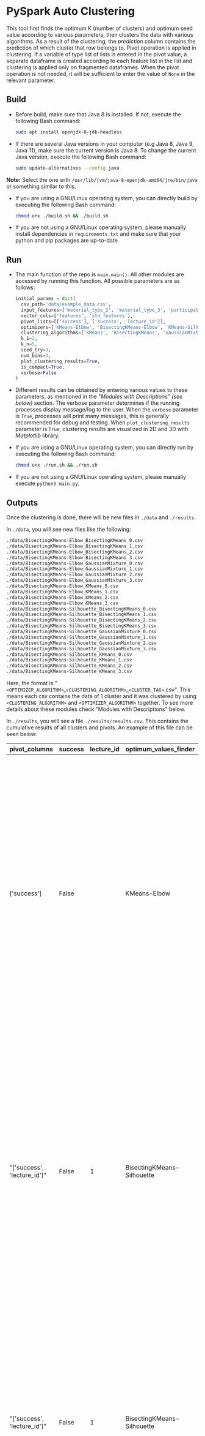 # PySpark Auto Clustering

This tool first finds the optimum K (number of clusters) and optimum seed value according to various parameters, then clusters the data with various algorithms. As a result of the clustering, the _prediction_ column contains the prediction of which cluster that row belongs to. Pivot operation is applied in clustering. If a variable of type list of lists is entered in the pivot value, a separate dataframe is created according to each feature list in the list and clustering is applied only on fragmented dataframes. When the pivot operation is not needed, it will be sufficient to enter the value of ``None`` in the relevant parameter.


## Build

+ Before build, make sure that Java 8 is installed. If not, execute the following Bash command:

    ```bash
    sudo apt install openjdk-8-jdk-headless
    ```

+ If there are several Java versions in your computer (e.g Java 8, Java 9, Java 11), make sure the current version is Java 8. To change the current Java version, execute the following Bash command:

    ```bash
    sudo update-alternatives --config java
    ```

**Note:** Select the one with ``/usr/lib/jvm/java-8-openjdk-amd64/jre/bin/java`` or something similar to this.


+ If you are using a GNU/Linux operating system, you can directly build by executing the following Bash command:

    ```bash
    chmod u+x ./build.sh && ./build.sh
    ```

+ If you are not using a GNU/Linux operating system, please manually install dependencies in ``requirements.txt`` and make sure that your python and pip packages are up-to-date.


## Run

+ The main function of the repo is ``main.main()``. All other modules are accessed by running this function. All possible parameters are as follows:

    ```python
    initial_params = dict(
      csv_path='data/example_data.csv',
      input_features=['material_type_2', 'material_type_3', 'participation_avg'],
      vector_cols=['features', 'std_features'],
      pivot_lists=[['success'], ['success', 'lecture_id']],
      optimizers=['KMeans-Elbow', 'BisectingKMeans-Elbow', 'KMeans-Silhouette', 'BisectingKMeans-Silhouette', 'GaussianMixture-Silhouette'],
      clustering_algorithms=['KMeans', 'BisectingKMeans', 'GaussianMixture'],
      k_1=2,
      k_n=5,
      seed_try=3,
      num_bins=3,
      plot_clustering_results=True,
      is_compact=True,
      verbose=False
    )
    ```

+ Different results can be obtained by entering various values to these parameters, as mentioned in the *"Modules with Descriptions" (see below)* section. The verbose parameter determines if the running processes display message/log to the user. When the ``verbose`` parameter is ``True``, processes will print many messages, this is generally recommended for debug and testing. When ``plot_clustering_results`` parameter is ``True``, clustering results are visualized in 2D and 3D with *Matplotlib* library.

+ If you are using a GNU/Linux operating system, you can directly run by executing the following Bash command:

    ```bash
    chmod u+x ./run.sh && ./run.sh
    ```

+ If you are not using a GNU/Linux operating system, please manually execute ``python3 main.py``.


## Outputs

Once the clustering is done, there will be new files in ``./data`` and ``./results``. 

In ``./data``, you will see new files like the following:

```bash
./data/BisectingKMeans-Elbow_BisectingKMeans_0.csv
./data/BisectingKMeans-Elbow_BisectingKMeans_1.csv
./data/BisectingKMeans-Elbow_BisectingKMeans_2.csv
./data/BisectingKMeans-Elbow_BisectingKMeans_3.csv
./data/BisectingKMeans-Elbow_GaussianMixture_0.csv
./data/BisectingKMeans-Elbow_GaussianMixture_1.csv
./data/BisectingKMeans-Elbow_GaussianMixture_2.csv
./data/BisectingKMeans-Elbow_GaussianMixture_3.csv
./data/BisectingKMeans-Elbow_KMeans_0.csv
./data/BisectingKMeans-Elbow_KMeans_1.csv
./data/BisectingKMeans-Elbow_KMeans_2.csv
./data/BisectingKMeans-Elbow_KMeans_3.csv
./data/BisectingKMeans-Silhouette_BisectingKMeans_0.csv
./data/BisectingKMeans-Silhouette_BisectingKMeans_1.csv
./data/BisectingKMeans-Silhouette_BisectingKMeans_2.csv
./data/BisectingKMeans-Silhouette_BisectingKMeans_3.csv
./data/BisectingKMeans-Silhouette_GaussianMixture_0.csv
./data/BisectingKMeans-Silhouette_GaussianMixture_1.csv
./data/BisectingKMeans-Silhouette_GaussianMixture_2.csv
./data/BisectingKMeans-Silhouette_GaussianMixture_3.csv
./data/BisectingKMeans-Silhouette_KMeans_0.csv
./data/BisectingKMeans-Silhouette_KMeans_1.csv
./data/BisectingKMeans-Silhouette_KMeans_2.csv
./data/BisectingKMeans-Silhouette_KMeans_3.csv
```

Here, the format is "``<OPTIMIZER_ALGORITHM>``\_``<CLUSTERING_ALGORITHM>``\_``<CLUSTER_TAG>``.csv". This means each csv contains the data of 1 cluster and it was clustered by using ``<CLUSTERING_ALGORITHM>`` and ``<OPTIMIZER_ALGORITHM>`` together. To see more details about these modules check "Modules with Descriptions" below.

In ``./results``, you will see a file ``./results/results.csv``. This contains the cumulative results of all clusters and pivots. An example of this file can be seen below:


| pivot_columns               | success | lecture_id | optimum_values_finder      | clustering_algorithm | silhouette_score   | features                                                      | cluster_label     | cluster_size             | centroid                                                                                                                                                                                                                                                                       | inertia_value                                                                                        | max_radius                                                                                            | bin_interval_points                                                                                                                                                                                                                                                                                                                                                                                                                                                                                                                                                                                                                                                                                                                                                                                                                          | bin_counts                                                                                                                                                                                                           |
|-----------------------------|---------|------------|----------------------------|----------------------|--------------------|---------------------------------------------------------------|-------------------|--------------------------|--------------------------------------------------------------------------------------------------------------------------------------------------------------------------------------------------------------------------------------------------------------------------------|------------------------------------------------------------------------------------------------------|-------------------------------------------------------------------------------------------------------|----------------------------------------------------------------------------------------------------------------------------------------------------------------------------------------------------------------------------------------------------------------------------------------------------------------------------------------------------------------------------------------------------------------------------------------------------------------------------------------------------------------------------------------------------------------------------------------------------------------------------------------------------------------------------------------------------------------------------------------------------------------------------------------------------------------------------------------------|----------------------------------------------------------------------------------------------------------------------------------------------------------------------------------------------------------------------|
| ['success']                 | False   |            | KMeans-Elbow               | KMeans               | 0.7899876568083424 | "['material_type_2', 'material_type_3', 'participation_avg']" | "[0, 1, 2, 3]"    | "[74, 108, 38, 227]"     | "[[0.07445945945945946, 0.745268918918919, 0.8412162162162163], [0.976851851851852, 0.030192592592592597, 0.9127129629629629], [0.1953947368421053, 0.07244736842105264, 0.23730263157894732], [0.9625256975036711, 0.8156168135095453, 0.9725073421439062]]"                  | "[6.966042712330818, 147.98119169473648, 35.39887000620365, 191.94825038313866]"                     | "[0.6301642447148215, 1.2363169399918614, 1.1298258906395644, 0.9937995070595381]"                    | "[[[0.0, 0.18333333333333335, 0.3666666666666667, 0.55], [0.14, 0.4266666666666667, 0.7133333333333334, 1.0], [0.5, 0.6666666666666666, 0.8333333333333333, 1.0]], [[0.6, 0.7333333333333333, 0.8666666666666667, 1.0], [0.0, 0.1386, 0.2772, 0.4158], [0.5, 0.6666666666666666, 0.8333333333333333, 1.0]], [[0.0, 0.26666666666666666, 0.5333333333333333, 0.8], [0.0, 0.20353333333333332, 0.40706666666666663, 0.6105999999999999], [0.0, 0.18000000000000002, 0.36000000000000004, 0.54]], [[0.6, 0.7333333333333333, 0.8666666666666667, 1.0], [0.42, 0.6133333333333333, 0.8066666666666666, 1.0], [0.75, 0.8333333333333334, 0.9166666666666666, 1.0]]]"                                                                                                                                                                              | "[[[60, 7, 7], [6, 23, 45], [21, 12, 41]], [[5, 2, 101], [97, 5, 6], [15, 11, 82]], [[27, 8, 3], [32, 3, 3], [12, 16, 10]], [[7, 25, 195], [34, 63, 130], [13, 29, 185]]]"                                           |
| "['success', 'lecture_id']" | False   | 1          | BisectingKMeans-Silhouette | KMeans               | 0.781354553443335  | "['material_type_2', 'material_type_3', 'participation_avg']" | "[0, 1, 2, 3]"    | "[66, 11, 25, 11]"       | "[[0.9778787878787878, 0.816279292929293, 0.9793939393939392], [0.2713636363636364, 0.05954545454545455, 0.31022727272727274], [0.9748, 0.06306933333333334, 0.8661], [0.06818181818181818, 0.8409090909090909, 0.8977272727272727]]"                                          | "[2.0541853359900415, 17.93686479330063, 15.965890273451805, 9.942993849515915]"                     | "[0.45686744949843944, 1.6067891503706326, 0.9469000986127997, 1.0963630524892127]"                   | "[[[0.6, 0.7333333333333333, 0.8666666666666667, 1.0], [0.5, 0.6666666666666666, 0.8333333333333333, 1.0], [0.8, 0.8666666666666667, 0.9333333333333333, 1.0]], [[0.0, 0.19999999999999998, 0.39999999999999997, 0.6], [0.0, 0.13833333333333334, 0.27666666666666667, 0.415], [0.0, 0.19999999999999998, 0.39999999999999997, 0.6]], [[0.66, 0.7733333333333333, 0.8866666666666667, 1.0], [0.0, 0.15777777777777777, 0.31555555555555553, 0.47333333333333333], [0.5, 0.6666666666666666, 0.8333333333333333, 1.0]], [[0.0, 0.16666666666666666, 0.3333333333333333, 0.5], [0.67, 0.78, 0.89, 1.0], [0.5, 0.6666666666666666, 0.8333333333333333, 1.0]]]"                                                                                                                                                                                  | "[[[4, 0, 62], [10, 22, 34], [5, 4, 57]], [[4, 4, 3], [9, 1, 1], [3, 4, 4]], [[2, 0, 23], [20, 3, 2], [5, 5, 15]], [[9, 1, 1], [4, 3, 4], [2, 1, 8]]]"                                                               |
| "['success', 'lecture_id']" | False   | 1          | BisectingKMeans-Silhouette | BisectingKMeans      | 0.754862268995532  | "['material_type_2', 'material_type_3', 'participation_avg']" | "[0, 1, 2, 3]"    | "[16, 19, 10, 68]"       | "[[0.41531250000000003, 0.0840625, 0.37953125000000004], [0.9847368421052632, 0.03618947368421053, 0.9394736842105263], [0.075, 0.8560000000000001, 0.9375], [0.9785294117647058, 0.805346568627451, 0.9747426470588235]]"                                                     | "[3.298787137493491, 12.64543579518795, 10.786045014858246, 83.41206502914429]"                      | "[0.7444175144997681, 0.8566839914264663, 1.1816968668013974, 1.2513122822811982]"                    | "[[[0.0, 0.3333333333333333, 0.6666666666666666, 1.0], [0.0, 0.22999999999999998, 0.45999999999999996, 0.69], [0.0, 0.22, 0.44, 0.66]], [[0.71, 0.8066666666666666, 0.9033333333333333, 1.0], [0.0, 0.08333333333333333, 0.16666666666666666, 0.25], [0.64, 0.76, 0.88, 1.0]], [[0.0, 0.16666666666666666, 0.3333333333333333, 0.5], [0.67, 0.78, 0.89, 1.0], [0.625, 0.75, 0.875, 1.0]], [[0.6, 0.7333333333333333, 0.8666666666666667, 1.0], [0.4158, 0.6105333333333334, 0.8052666666666667, 1.0], [0.8, 0.8666666666666667, 0.9333333333333333, 1.0]]]"                                                                                                                                                                                                                                                                                  | "[[[9, 4, 3], [13, 2, 1], [3, 4, 9]], [[1, 0, 18], [16, 0, 3], [4, 0, 15]], [[8, 1, 1], [3, 3, 4], [1, 1, 8]], [[4, 0, 64], [12, 20, 36], [7, 4, 57]]]"                                                              |
| ['success']                 | False   |            | KMeans-Elbow               | GaussianMixture      | 0.7899876568083424 | "['material_type_2', 'material_type_3', 'participation_avg']" | "[0, 1, 2, 3]"    | "[252, 41, 94, 60]"      | "[[1.0, 0.5671362433862436, 1.0], [0.0, 0.7629268292682926, 1.0], [0.8294503546099289, 0.5394945035460993, 0.7871773049645386], [0.11600000000000003, 0.3566316666666666, 0.39341666666666647]]"                                                                               | "[39.48953697989691, 44.24134051799774, 25.28956693224609, 84.00560659170151]"                       | "[0.5671362546359378, 1.08966555215291, 0.9413519562699557, 1.5236940608032585]"                      | "[[[1.0, 1.0000003333333334, 1.0000006666666665, 1.000001], [0.0, 0.3333333333333333, 0.6666666666666666, 1.0], [1.0, 1.0000003333333334, 1.0000006666666665, 1.000001]], [[0.0, 3.333333333333333e-07, 6.666666666666666e-07, 1e-06], [0.14, 0.4266666666666667, 0.7133333333333334, 1.0], [1.0, 1.0000003333333334, 1.0000006666666665, 1.000001]], [[0.4, 0.6, 0.8, 1.0], [0.0, 0.3333333333333333, 0.6666666666666666, 1.0], [0.33, 0.54, 0.75, 0.96]], [[0.0, 0.13333333333333333, 0.26666666666666666, 0.4], [0.0, 0.3333333333333333, 0.6666666666666666, 1.0], [0.0, 0.27666666666666667, 0.5533333333333333, 0.83]]]"                                                                                                                                                                                                               | "[[[252, 0, 0], [78, 28, 146], [252, 0, 0]], [[41, 0, 0], [4, 9, 28], [41, 0, 0]], [[9, 23, 62], [32, 17, 45], [12, 12, 70]], [[35, 18, 7], [31, 12, 17], [22, 16, 22]]]"                                            |
| "['success', 'lecture_id']" | False   | 1          | KMeans-Silhouette          | GaussianMixture      | 0.7937630827093698 | "['material_type_2', 'material_type_3', 'participation_avg']" | "[0, 1, 2, 3, 4]" | "[26, 71, 8, 1, 7]"      | "[[0.7196153846153847, 0.0, 0.7196153846153847], [0.9939436619718309, 0.7401572769953052, 0.9498239436619719], [0.0, 0.87, 1.0], [0.08, 0.24, 0.54], [0.46928571428571425, 0.8007142857142858, 0.6989285714285715]]"                                                           | "[6.949792145693209, 53.38178497552872, 10.949495077133179, 0.49896952509880066, 5.701894789934158]" | "[1.0176898214061536, 1.075746760372999, 1.2635117301109597, 0.7063777495779441, 1.0208708049098978]" | "[[[0.0, 0.3333333333333333, 0.6666666666666666, 1.0], [0.0, 3.333333333333333e-07, 6.666666666666666e-07, 1e-06], [0.0, 0.3333333333333333, 0.6666666666666666, 1.0]], [[0.66, 0.7733333333333333, 0.8866666666666667, 1.0], [0.0, 0.3333333333333333, 0.6666666666666666, 1.0], [0.5, 0.6666666666666666, 0.8333333333333333, 1.0]], [[0.0, 3.333333333333333e-07, 6.666666666666666e-07, 1e-06], [0.67, 0.78, 0.89, 1.0], [1.0, 1.0000003333333334, 1.0000006666666665, 1.000001]], [[0.08, 0.08000033333333334, 0.08000066666666666, 0.080001], [0.24, 0.24000033333333332, 0.24000066666666667, 0.240001], [0.54, 0.5400003333333334, 0.5400006666666667, 0.5400010000000001]], [[0.0, 0.23666666666666666, 0.47333333333333333, 0.71], [0.415, 0.61, 0.8049999999999999, 1.0], [0.5, 0.6183333333333333, 0.7366666666666667, 0.855]]]" | "[[[7, 3, 16], [26, 0, 0], [7, 3, 16]], [[1, 0, 70], [6, 12, 53], [4, 6, 61]], [[8, 0, 0], [2, 2, 4], [8, 0, 0]], [[1, 0, 0], [1, 0, 0], [1, 0, 0]], [[1, 1, 5], [1, 2, 4], [2, 1, 4]]]"                             |
| ['success']                 | True    |            | KMeans-Silhouette          | KMeans               | 0.8324823179671476 | "['material_type_2', 'material_type_3', 'participation_avg']" | "[0, 1, 2, 3, 4]" | "[51, 331, 128, 51, 64]" | "[[0.0, 0.8654901960784311, 1.0], [0.9658131923464249, 0.8693682779456191, 0.97867177384549], [0.9621549479166664, 0.026243359375, 0.9377929687499997], [0.1523529411764706, 0.02014117647058824, 0.1674509803921569], [0.263984375, 0.7872124999999999, 0.6242968750000001]]" | "[1.5110627529302292, 317.9038279056549, 213.2062247991562, 76.44645208120346, 19.914509393274784]"  | "[0.6454901988617281, 1.114075173497174, 1.4138858748085124, 1.3225253369909524, 0.9226663070505283]" | "[[[0.0, 3.333333333333333e-07, 6.666666666666666e-07, 1e-06], [0.22, 0.48, 0.74, 1.0], [1.0, 1.0000003333333334, 1.0000006666666665, 1.000001]], [[0.6, 0.7333333333333333, 0.8666666666666667, 1.0], [0.45, 0.6333333333333333, 0.8166666666666667, 1.0], [0.6875, 0.7916666666666666, 0.8958333333333334, 1.0]], [[0.6, 0.7333333333333333, 0.8666666666666667, 1.0], [0.0, 0.135, 0.27, 0.405], [0.5, 0.6666666666666666, 0.8333333333333333, 1.0]], [[0.0, 0.16666666666666666, 0.3333333333333333, 0.5], [0.0, 0.13333333333333333, 0.26666666666666666, 0.4], [0.0, 0.16666666666666666, 0.3333333333333333, 0.5]], [[0.0, 0.23666666666666666, 0.47333333333333333, 0.71], [0.33, 0.5533333333333333, 0.7766666666666666, 1.0], [0.415, 0.5433333333333333, 0.6716666666666666, 0.8]]]"                                              | "[[[51, 0, 0], [3, 5, 43], [51, 0, 0]], [[15, 28, 288], [27, 69, 235], [3, 28, 300]], [[5, 13, 110], [118, 1, 9], [7, 19, 102]], [[31, 12, 8], [47, 3, 1], [30, 12, 9]], [[29, 22, 13], [9, 17, 38], [17, 26, 21]]]" |
| "['success', 'lecture_id']" | False   | 1          | KMeans-Elbow               | KMeans               | 0.781170695406243  | "['material_type_2', 'material_type_3', 'participation_avg']" | "[0, 1, 2, 3]"    | "[67, 10, 25, 11]"       | "[[0.9782089552238805, 0.8111606965174131, 0.9769029850746267], [0.23850000000000002, 0.0655, 0.28125], [0.9588, 0.044135999999999995, 0.8576], [0.06818181818181818, 0.8409090909090909, 0.8977272727272727]]"                                                                | "[2.1979617825709283, 16.877388298511505, 16.561324015259743, 9.94825741648674]"                     | "[0.4582542618544499, 1.602876747347562, 0.9711228198290778, 1.0949927762633733]"                     | "[[[0.6, 0.7333333333333333, 0.8666666666666667, 1.0], [0.47333333333333333, 0.6488888888888888, 0.8244444444444444, 1.0], [0.8, 0.8666666666666667, 0.9333333333333333, 1.0]], [[0.0, 0.18833333333333335, 0.3766666666666667, 0.5650000000000001], [0.0, 0.13833333333333334, 0.27666666666666667, 0.415], [0.0, 0.18000000000000002, 0.36000000000000004, 0.54]], [[0.6, 0.7333333333333333, 0.8666666666666667, 1.0], [0.0, 0.1386, 0.2772, 0.4158], [0.5, 0.6666666666666666, 0.8333333333333333, 1.0]], [[0.0, 0.16666666666666666, 0.3333333333333333, 0.5], [0.67, 0.78, 0.89, 1.0], [0.5, 0.6666666666666666, 0.8333333333333333, 1.0]]]"                                                                                                                                                                                           | "[[[4, 0, 63], [11, 22, 34], [6, 4, 57]], [[4, 4, 2], [8, 1, 1], [3, 4, 3]], [[3, 0, 22], [21, 3, 1], [6, 4, 15]], [[9, 1, 1], [4, 3, 4], [2, 1, 8]]]"                                                               |
| "['success', 'lecture_id']" | False   | 1          | BisectingKMeans-Silhouette | GaussianMixture      | 0.754862268995532  | "['material_type_2', 'material_type_3', 'participation_avg']" | "[0, 1, 2, 3]"    | "[1, 16, 81, 15]"        | "[[0.91, 0.96, 0.9550000000000001], [0.383125, 0.7075, 0.8478125], [1.0, 0.6281625514403292, 0.9771913580246914], [0.30700000000000005, 0.14633333333333332, 0.39383333333333337]]"                                                                                            | "[0.0, 10.88847478479147, 19.738535372540355, 22.95718151330948]"                                    | "[0.0, 1.066173038902718, 0.9652590456333481, 1.631479403563063]"                                     | "[[[0.91, 0.9100003333333334, 0.9100006666666667, 0.9100010000000001], [0.96, 0.9600003333333333, 0.9600006666666666, 0.960001], [0.9550000000000001, 0.9550003333333335, 0.9550006666666667, 0.9550010000000001]], [[0.0, 0.3333333333333333, 0.6666666666666666, 1.0], [0.0, 0.3333333333333333, 0.6666666666666666, 1.0], [0.5, 0.6666666666666666, 0.8333333333333333, 1.0]], [[1.0, 1.0000003333333334, 1.0000006666666665, 1.000001], [0.0, 0.3333333333333333, 0.6666666666666666, 1.0], [0.64, 0.76, 0.88, 1.0]], [[0.0, 0.23666666666666666, 0.47333333333333333, 0.71], [0.0, 0.2833333333333333, 0.5666666666666667, 0.85], [0.0, 0.23666666666666666, 0.47333333333333333, 0.71]]]"                                                                                                                                              | "[[[1, 0, 0], [1, 0, 0], [1, 0, 0]], [[8, 4, 4], [3, 0, 13], [3, 4, 9]], [[81, 0, 0], [18, 12, 51], [3, 6, 72]], [[5, 5, 5], [12, 1, 2], [3, 4, 8]]]"                                                                |


## Modular Tests

With the help of the following functions, modular tests can be performed without running the entire repo:
- **For Data Preparation:** ``data_preparer.test()``
- **For Optimization (Find Optimum K and Seed Values):** ``optimal_values_finder.test()``
- **For Cluster Analysis:** ``descriptive_cluster_analyzer.test()``


## Modules with Descriptions

### 1. Data Preparer

This part is handled by the ``data_preparer.py`` module. Operations such as "Min-Max Scaler", "Vector Assembler", "Standard Scaler", "Normalizer" and "Crop" are done in this section. Most of these operations are done with Spark's libraries. However, not all of these operations are used in the current version. Many operations have been added to the module so that it can work on other data as well.

The following parameters passed from the main() function are related to data preparation:

```python
csv_path='data/example_data.csv',
input_features=['material_type_2', 'material_type_3', 'participation_avg'],
vector_cols=['features', 'std_features'],
```

According to these sample parameters; the file "data/example_data.csv" will be used as csv data. Columns to be clustered are "material_type_2", "material_type_3", "participation_avg" and the names of the vectorized columns are "features" and "std_features" respectively. Here, it is necessary to write as many names as the number of operations to be applied to the vectorized column. In this example, only the standardization (Standard Scaler) process has been applied.

### 2. Pivot Filtering

This part is handled by the ``pivot_filterer.py`` module. The following parameters passed from the main() function are related to pivot filtering:

```python
pivot_lists=[['success'], ['success', 'lecture_id']],
```

According to the example here, the pivot operation will be applied 2 times. In the first run, the "success" column will be used as a pivot, and a separate dataframe will be created for each value of this column and the clustering module will be run for each separate dataframe. In the second run, a dataframe will be created for each combination of the values of the "success" and "lecture_id" columns, and the clustering module will be run for each separate dataframe. When the variable ``pivot_lists`` is set to ``None``, no pivot filtering will be performed.

### 3. Optimization (Find Optimum K and Seed Values)

This part is handled by the ``optimal_values_finder.py`` module. 5 methods are defined for optimization, they are as follows:

 ```python
'KMeans-Elbow',
'BisectingKMeans-Elbow',
'KMeans-Silhouette',
'BisectingKMeans-Silhouette',
'GaussianMixture-Silhouette'
```

Optimization varies according to the k range to be tried and how many seed attempts will be made. The following parameters passed from the main() function are related to optimization:

 ```python
optimizers=['KMeans-Elbow', 'BisectingKMeans-Elbow', 'KMeans-Silhouette', 'BisectingKMeans-Silhouette','GaussianMixture-Silhouette'],
k_1=2,
k_n=5,
seed_try=3,
```

According to these values, 2, 3, 4, 5 cluster numbers between 2 and 5 will be tried and random seed value will be tried 3 times for each cluster number. In other words, a total of 4x3=12 clustering operations will be applied. In these clustering results, the value that gives the best score according to the predetermined evaluation metric (Silhouette or Elbow) will be selected and the result will be returned as the object of the EvaluationResult class. This object contains the optimum K value and the seed value.

### 4. Cluster Analyzer

This part is handled by the ``descriptive_cluster_analyzer.py`` module. It returns a ``DescriptiveResult`` type result by clustering according to the entered K value, seed value and the algorithm to be applied. This object contains values such as which features are used for clustering, which clusters are formed, the dataframe of the values in each cluster, the center points of the clusters. In addition, the clusters were subjected to the aggregation process according to the entered **bin** parameters and the statistical values of the clusters. Here the ``is_compact`` function determines whether the aggregated dataframe should consist of as many rows as the number of clusters or a single row. When ``is_compact`` value is ``True``, aggregated clusters are expressed with a single row, and when ``False`` there are as many rows as the number of clusters in the dataframe.

The following parameters passed from the main() function are related to cluster analyzer:

```python
vector_cols=['features', 'std_features'],
clustering_algorithms=['KMeans', 'BisectingKMeans', 'GaussianMixture'],
num_bins=3,
is_compact=True,
```

According to these parameters, input features are "material_type_2", "material_type_3", and "participation_avg".

## Contributors
- *Berk Sudan*, [GitHub](https://github.com/berksudan), [LinkedIn](https://linkedin.com/in/berksudan/), [Medium](https://medium.com/@berksudan)
